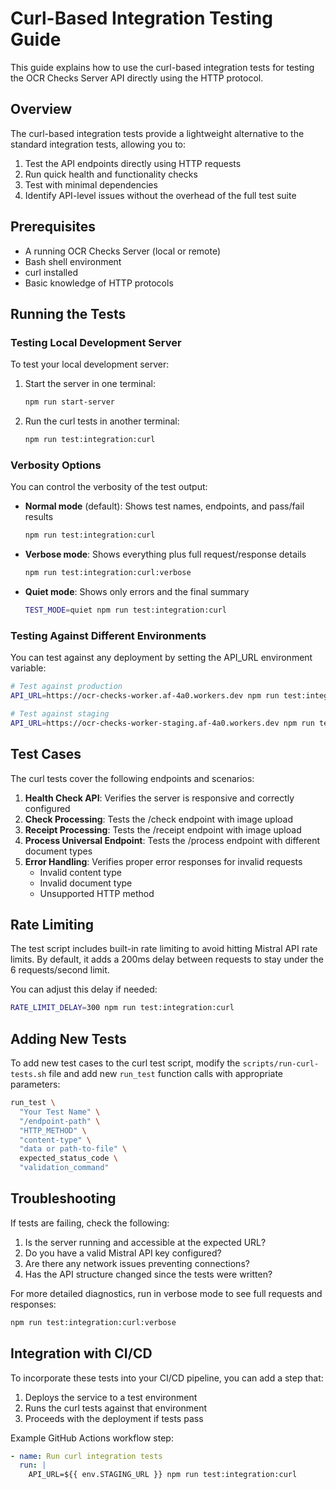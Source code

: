 # Curl-Based Integration Testing Guide

This guide explains how to use the curl-based integration tests for testing the OCR Checks Server API directly using the HTTP protocol.

## Overview

The curl-based integration tests provide a lightweight alternative to the standard integration tests, allowing you to:

1. Test the API endpoints directly using HTTP requests
2. Run quick health and functionality checks
3. Test with minimal dependencies
4. Identify API-level issues without the overhead of the full test suite

## Prerequisites

- A running OCR Checks Server (local or remote)
- Bash shell environment
- curl installed
- Basic knowledge of HTTP protocols

## Running the Tests

### Testing Local Development Server

To test your local development server:

1. Start the server in one terminal:
   ```bash
   npm run start-server
   ```

2. Run the curl tests in another terminal:
   ```bash
   npm run test:integration:curl
   ```

### Verbosity Options

You can control the verbosity of the test output:

- **Normal mode** (default): Shows test names, endpoints, and pass/fail results
  ```bash
  npm run test:integration:curl
  ```

- **Verbose mode**: Shows everything plus full request/response details
  ```bash
  npm run test:integration:curl:verbose
  ```

- **Quiet mode**: Shows only errors and the final summary
  ```bash
  TEST_MODE=quiet npm run test:integration:curl
  ```

### Testing Against Different Environments

You can test against any deployment by setting the API_URL environment variable:

```bash
# Test against production
API_URL=https://ocr-checks-worker.af-4a0.workers.dev npm run test:integration:curl

# Test against staging
API_URL=https://ocr-checks-worker-staging.af-4a0.workers.dev npm run test:integration:curl
```

## Test Cases

The curl tests cover the following endpoints and scenarios:

1. **Health Check API**: Verifies the server is responsive and correctly configured
2. **Check Processing**: Tests the /check endpoint with image upload
3. **Receipt Processing**: Tests the /receipt endpoint with image upload
4. **Process Universal Endpoint**: Tests the /process endpoint with different document types
5. **Error Handling**: Verifies proper error responses for invalid requests
   - Invalid content type
   - Invalid document type
   - Unsupported HTTP method

## Rate Limiting

The test script includes built-in rate limiting to avoid hitting Mistral API rate limits. By default, it adds a 200ms delay between requests to stay under the 6 requests/second limit.

You can adjust this delay if needed:

```bash
RATE_LIMIT_DELAY=300 npm run test:integration:curl
```

## Adding New Tests

To add new test cases to the curl test script, modify the `scripts/run-curl-tests.sh` file and add new `run_test` function calls with appropriate parameters:

```bash
run_test \
  "Your Test Name" \
  "/endpoint-path" \
  "HTTP_METHOD" \
  "content-type" \
  "data or path-to-file" \
  expected_status_code \
  "validation_command"
```

## Troubleshooting

If tests are failing, check the following:

1. Is the server running and accessible at the expected URL?
2. Do you have a valid Mistral API key configured?
3. Are there any network issues preventing connections?
4. Has the API structure changed since the tests were written?

For more detailed diagnostics, run in verbose mode to see full requests and responses:

```bash
npm run test:integration:curl:verbose
```

## Integration with CI/CD

To incorporate these tests into your CI/CD pipeline, you can add a step that:

1. Deploys the service to a test environment
2. Runs the curl tests against that environment
3. Proceeds with the deployment if tests pass

Example GitHub Actions workflow step:

```yaml
- name: Run curl integration tests
  run: |
    API_URL=${{ env.STAGING_URL }} npm run test:integration:curl
```
